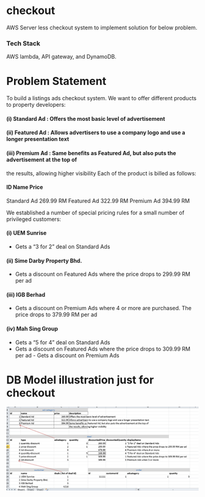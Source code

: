 # checkout
AWS Server less checkout system to implement solution for below problem.
### Tech Stack
 AWS lambda, API gateway, and DynamoDB.

# Problem Statement

To build a listings ads checkout system. 
We want to offer different products to property developers:
#### (i) Standard Ad : Offers the most basic level of advertisement
#### (ii) Featured Ad : Allows advertisers to use a company logo and use a longer presentation text
#### (iii) Premium Ad : Same benefits as Featured Ad, but also puts the advertisement at the top of

the results, allowing higher visibility
Each of the product is billed as follows:
#### ID Name Price
Standard Ad 269.99 RM
Featured Ad 322.99 RM
Premium Ad 394.99 RM

We established a number of special pricing rules for a small number of privileged customers:
#### (i) UEM Sunrise
- Gets a “3 for 2” deal on Standard Ads
#### (ii) Sime Darby Property Bhd.
- Gets a discount on Featured Ads where the price drops to 299.99 RM per ad
#### (iii) IGB Berhad
- Gets a discount on Premium Ads where 4 or more are purchased. The price drops to
379.99 RM per ad
#### (iv) Mah Sing Group
- Gets a “5 for 4” deal on Standard Ads
- Gets a discount on Featured Ads where the price drops to 309.99 RM per ad - Gets
a discount on Premium Ads

# DB Model illustration just for checkout
![checkout](https://github.com/sateesh-peetha/checkout/blob/main/checkout%20db%20example%20illustration.PNG?raw=true)
